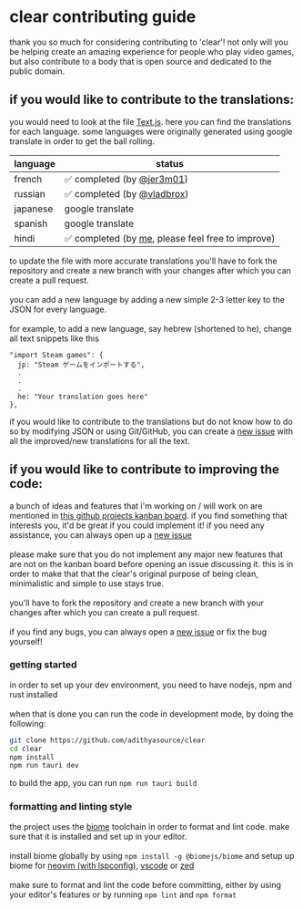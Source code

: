 # clear contributing guide

thank you so much for considering contributing to 'clear'! not only will you be
helping create an amazing experience for people who play video games, but also
contribute to a body that is open source and dedicated to the public domain.

## if you would like to contribute to the translations:

you would need to look at the file
[Text.js](https://github.com/adithyasource/clear/blob/main/src/Text.js). here
you can find the translations for each language. some languages were originally
generated using google translate in order to get the ball rolling.

| language | status                                                                                                                                      |
| -------- | ------------------------------------------------------------------------------------------------------------------------------------------- |
| french   | ✅ completed (by [@jer3m01](https://github.com/adithyasource/clear/pull/2))                                                                 |
| russian  | ✅ completed (by [@vladbrox](https://github.com/adithyasource/clear/issues/3))                                                              |
| japanese | google translate                                                                                                                            |
| spanish  | google translate                                                                                                                            |
| hindi    | ✅ completed (by [me](https://github.com/adithyasource/clear/commit/27fb8cf35fa3cbf12e3599de5067d64a83d3aed4), please feel free to improve) |

to update the file with more accurate translations you'll have to fork the
repository and create a new branch with your changes after which you can create
a pull request.\
\
you can add a new language by adding a new simple 2-3 letter key to the JSON for
every language.\
\
for example, to add a new language, say hebrew (shortened to he), change all
text snippets like this

```
"import Steam games": {
  jp: "Steam ゲームをインポートする",
  .
  .
  .
  he: "Your translation goes here"
},
```

if you would like to contribute to the translations but do not know how to do so
by modifying JSON or using Git/GitHub, you can create a
[new issue](https://github.com/adithyasource/clear/issues) with all the
improved/new translations for all the text.

## if you would like to contribute to improving the code:

a bunch of ideas and features that i'm working on / will work on are mentioned
in
[this github projects kanban board](https://github.com/users/adithyasource/projects/3/views/9).
if you find something that interests you, it'd be great if you could implement
it! if you need any assistance, you can always open up a
[new issue](https://github.com/adithyasource/clear/issues)\
\
please make sure that you do not implement any major new features that are not
on the kanban board before opening an issue discussing it. this is in order to
make that that the clear's original purpose of being clean, minimalistic and
simple to use stays true.\
\
you'll have to fork the repository and create a new branch with your changes
after which you can create a pull request.\
\
if you find any bugs, you can always open a
[new issue](https://github.com/adithyasource/clear/issues) or fix the bug
yourself!

### getting started

in order to set up your dev environment, you need to have nodejs, npm and rust
installed\
\
when that is done you can run the code in development mode, by doing the
following:

```sh
git clone https://github.com/adithyasource/clear
cd clear
npm install
npm run tauri dev
```

to build the app, you can run `npm run tauri build`

### formatting and linting style

the project uses the [biome](https://biomejs.dev/) toolchain in order
to format and lint code. make sure that it is installed and set up in your
editor.\
\
install biome globally by using ```npm install -g @biomejs/biome``` and setup
up biome for
[neovim (with lspconfig)](https://github.com/neovim/nvim-lspconfig/blob/master/doc/configs.md#biome),
[vscode](https://marketplace.visualstudio.com/items?itemName=biomejs.biome)
or [zed](https://biomejs.dev/reference/zed/)\
\
make sure to format and lint the code before committing, either by using your
editor's features or by running  ```npm lint``` and ```npm format```
